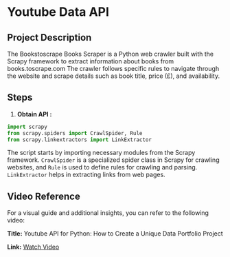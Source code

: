 # Youtube Data API

## Project Description
The Bookstoscrape Books Scraper is a Python web crawler built with the Scrapy framework to extract information about books from books.toscrape.com The crawler follows specific rules to navigate through the website and scrape details such as book title, price (£), and availability.

## Steps
1. **Obtain API :** 
```python
import scrapy
from scrapy.spiders import CrawlSpider, Rule
from scrapy.linkextractors import LinkExtractor
```
The script starts by importing necessary modules from the Scrapy framework. `CrawlSpider` is a specialized spider class in Scrapy for crawling websites, and `Rule` is used to define rules for crawling and parsing. `LinkExtractor` helps in extracting links from web pages.



## Video Reference
For a visual guide and additional insights, you can refer to the following video:

**Title:** Youtube API for Python: How to Create a Unique Data Portfolio Project

**Link:** [Watch Video](https://www.youtube.com/watch?v=D56_Cx36oGY&t=630s)
